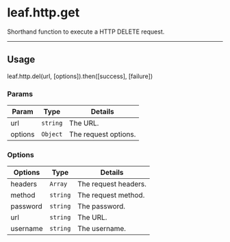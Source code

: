 # leaf.http.get

Shorthand function to execute a HTTP DELETE request.

----------------------------------------------------------------------

## Usage

leaf.http.del(url, [options]).then([success], [failure])

### Params

| Param           | Type          | Details                          |
| --------------- | ------------- | -------------------------------- |
| url             | `string`      | The URL.                         |
| options         | `Object`      | The request options.             |

### Options

| Options         | Type          | Details                          |
| --------------- | ------------- | -------------------------------- |
| headers         | `Array`       | The request headers.             |
| method          | `string`      | The request method.              |
| password        | `string`      | The password.                    |
| url             | `string`      | The URL.                         |
| username        | `string`      | The username.                    |
